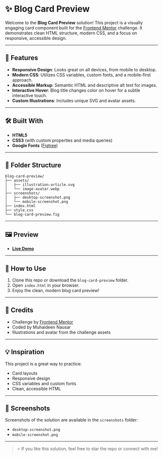 # ✨ Blog Card Preview

Welcome to the **Blog Card Preview** solution! This project is a visually engaging card component built for the [Frontend Mentor](https://www.frontendmentor.io/challenges/blog-preview-card-ckPaj01Gc) challenge. It demonstrates clean HTML structure, modern CSS, and a focus on responsive, accessible design.



---

## 🚀 Features

- **Responsive Design**: Looks great on all devices, from mobile to desktop.
- **Modern CSS**: Utilizes CSS variables, custom fonts, and a mobile-first approach.
- **Accessible Markup**: Semantic HTML and descriptive alt text for images.
- **Interactive Hover**: Blog title changes color on hover for a subtle interactive touch.
- **Custom Illustrations**: Includes unique SVG and avatar assets.

---

## 🛠️ Built With

- **HTML5**
- **CSS3** (with custom properties and media queries)
- **Google Fonts** ([Figtree](https://fonts.google.com/specimen/Figtree))

---

## 📁 Folder Structure

```
blog-card-preview/
├── assets/
│   ├── illustration-article.svg
│   └── image-avatar.webp
├── screenshots/
│   ├── desktop-screenshot.png
│   └── mobile-screenshot.png
├── index.html
├── style.css
└── blog-card-preview.fig
```

---

## 🖼️ Preview

- **[Live Demo](https://muhaideennausar.github.io/frontend-mentor-solutions/blog-card-preview/)**

---

## 📝 How to Use

1. Clone this repo or download the `blog-card-preview` folder.
2. Open `index.html` in your browser.
3. Enjoy the clean, modern blog card preview!

---

## 🙌 Credits

- Challenge by [Frontend Mentor](https://www.frontendmentor.io/)
- Coded by Muhaideen Nausar
- Illustrations and avatar from the challenge assets

---

## 💡 Inspiration

This project is a great way to practice:
- Card layouts
- Responsive design
- CSS variables and custom fonts
- Clean, accessible HTML

---


## 📸 Screenshots

Screenshots of the solution are available in the `screenshots` folder:

- `desktop-screenshot.png`
- `mobile-screenshot.png`

---

> ⭐️ If you like this solution, feel free to star the repo or connect with me!
